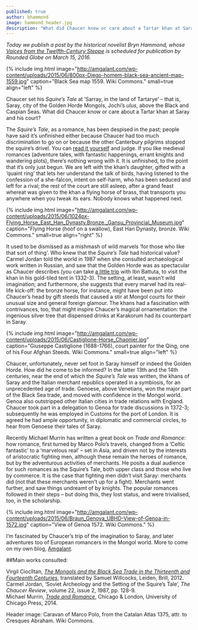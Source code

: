 ```yaml
---
published: true
author: bhammond
image: hammond_header.jpg
description: "What did Chaucer know or care about a Tartar khan at Saray and his court?"
---
```

_Today we publish a post by the historical novelist Bryn Hammond, whose [_Voices from the Twelfth-Century Steppe_](http://roundedglobe.com/book/54f6f692a26359d553f3348e/Voices%20from%20the%20Twelfth-Century%20Steppe) is scheduled for publication by Rounded Globe on March 15, 2016._

{% include img.html image="http://amgalant.com/wp-content/uploads/2015/06/800px-Diego-homem-black-sea-ancient-map-1559.jpg" caption="Black Sea map 1559. Wiki Commons." small=true align="left" %}

Chaucer set his _Squire’s Tale_ at ‘Sarray, in the land of Tartarye’ – that is, Saray, city of the Golden Horde Mongols, Jochi’s _ulus_, above the Black and Caspian Seas. What did Chaucer know or care about a Tartar khan at Saray and his court?

The _Squire’s Tale_, as a romance, has been despised in the past; people have said it’s unfinished either because Chaucer had too much discrimination to go on or because the other Canterbury pilgrims stopped the squire’s drivel. You can [read it yourself](http://www.librarius.com/cantales.htm) and judge. If you like medieval romances (adventure tales, with fantastic happenings, errant knights and wandering plots), there’s nothing wrong with it. It is unfinished, to the point that it’s only just begun. We are left with the khan’s daughter, gifted with a ‘quaint ring’ that lets her understand the talk of birds, having listened to the confession of a she-falcon, intent on self-harm, who has been seduced and left for a rival; the rest of the court are still asleep, after a grand feast whereat was given to the khan a flying horse of brass, that transports you anywhere when you tweak its ears. Nobody knows what happened next.

{% include img.html image="http://amgalant.com/wp-content/uploads/2015/06/1024px-Flying_Horse_East_Han_Dynasty.Bronze._Gansu_Provincial_Museum.jpg" caption="Flying Horse (hoof on a swallow), East Han Dynasty, bronze. Wiki Commons." small=true align="right" %}

It used to be dismissed as a mishmash of wild marvels ‘for those who like that sort of thing’. Who knew that the _Squire’s Tale_ had historical value? Carmel Jordan told the world in 1987 when she consulted archaeological work written in Russian, and saw that the Golden Horde was as spectacular as Chaucer describes (you can take [a little trip](http://ibnbattuta.berkeley.edu/6goldenhorde.html) with Ibn Battuta, to visit the khan in his gold-tiled tent in 1332-3). The setting, at least, wasn’t wild imagination; and furthermore, she suggests that every marvel had its real-life kick-off: the bronze horse, for instance, might have been put into Chaucer’s head by gift steeds that caused a stir at Mongol courts for their unusual size and general foreign glamour. The khans had a fascination with contrivances, too, that might inspire Chaucer’s magical ornamentation: the ingenious silver tree that dispensed drinks at Karakorum had its counterpart in Saray.

{% include img.html image="http://amgalant.com/wp-content/uploads/2015/06/Castiglione-Horse_Chaonier.jpg" caption="Giuseppe Castiglione (1688-1766), court painter for the Qing, one of his Four Afghan Steeds. Wiki Commons." small=true align="left" %}

Chaucer, unfortunately, never set foot in Saray himself or indeed the Golden Horde. How did he come to be informed? In the latter 13th and the 14th centuries, near the end of which the _Squire’s Tale_ was written, the khans of Saray and the Italian merchant republics operated in a symbiosis, for an unprecedented age of trade. Genoese, above Venetians, won the major part of the Black Sea trade, and moved with confidence in the Mongol world. Genoa also outstripped other Italian cities in trade relations with England. Chaucer took part in a delegation to Genoa for trade discussions in 1372-3; subsequently he was employed in Customs for the port of London. It is agreed he had ample opportunity, in diplomatic and commercial circles, to hear from Genoese their tales of Saray.

Recently Michael Murrin has written a great book on _Trade and Romance_: how romance, first turned by Marco Polo’s travels, changed from a ‘Celtic fantastic’ to a ‘marvelous real’ – set in Asia, and driven not by the interests of aristocratic fighting men, although these remain the heroes of romance, but by the adventurous activities of merchants. He posits a dual audience for such romances as the Squire’s Tale, both upper class and those who live by commerce. It is the case that fighting men didn’t visit Saray: merchants did (not that these merchants weren’t up for a fight). Merchants went further, and saw things undreamt of by knights. The popular romances followed in their steps – but doing this, they lost status, and were trivialised, too, in the scholarship.

{% include img.html image="http://amgalant.com/wp-content/uploads/2015/06/Braun_Genova_UBHD-View-of-Genoa-in-1572.jpg" caption="View of Genoa 1572. Wiki Commons." %}

I’m fascinated by Chaucer’s trip of the imagination to Saray, and later adventures too of European romancers in the Mongol world. More to come on my own blog, [Amgalant](http://amgalant.com/).

##Main works consulted:

Virgil Ciocîltan, [_The Mongols and the Black Sea Trade in the Thirteenth and Fourteenth Centuries_](http://www.brill.com/mongols-and-black-sea-trade-thirteenth-and-fourteenth-centuries), translated by Samuel Willcocks, Leiden, Brill, 2012.     
Carmel Jordan, ‘Soviet Archeology and the Setting of the Squire’s Tale’, _The Chaucer Review_, volume 22, issue 2, 1987, pp. 128-9.    
Michael Murrin, [_Trade and Romance_](http://press.uchicago.edu/ucp/books/book/chicago/T/bo16552205.html), Chicago & London, University of Chicago Press, 2014.

Header image: Caravan of Marco Polo, from the Catalan Atlas 1375, attr. to Cresques Abraham. Wiki Commons.
